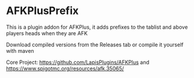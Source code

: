 # AFKPlusPrefix

This is a plugin addon for AFKPlus, it adds prefixes to the tablist and above players heads when they are AFK

Download compiled versions from the Releases tab or compile it yourself with maven

Core Project: https://github.com/LapisPlugins/AFKPlus and https://www.spigotmc.org/resources/afk.35065/
